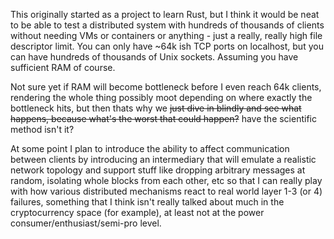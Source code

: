 This originally started as a project to learn Rust, but I think it would be neat to be able to test a distributed system with hundreds of thousands of clients without needing VMs or containers or anything - just a really, really high file descriptor limit. You can only have ~64k ish TCP ports on localhost, but you can have hundreds of thousands of Unix sockets. Assuming you have sufficient RAM of course. 

Not sure yet if RAM will become bottleneck before I even reach 64k clients, rendering the whole thing possibly moot depending on where exactly the bottleneck hits, but then thats why we ~~just dive in blindly and see what happens, because what's the worst that could happen?~~ have the scientific method isn't it?

At some point I plan to introduce the ability to affect communication between clients by introducing an intermediary that will emulate a realistic network topology and support stuff like dropping arbitrary messages at random, isolating whole blocks from each other, etc so that I can really play with how various distributed mechanisms react to real world layer 1-3 (or 4) failures, something that I think isn't really talked about much in the cryptocurrency space (for example), at least not at the power consumer/enthusiast/semi-pro level.